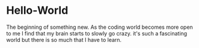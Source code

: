 # Hello-World
The beginning of something new.
As the coding world becomes more open to me I find that my brain starts to slowly go crazy. 
it's such a fascinating world but there is so much that I have to learn.
